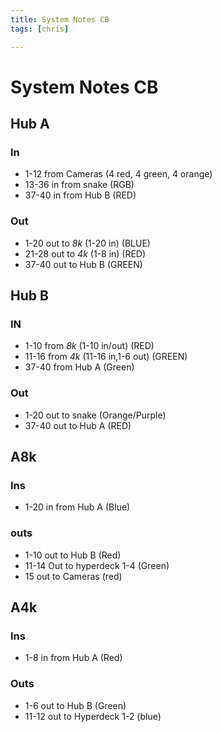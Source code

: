 ```yaml
---
title: System Notes CB
tags: [chris]

---
```


# System Notes CB

## Hub A
### In
- 1-12 from Cameras (4 red, 4 green, 4 orange)
- 13-36 in from snake (RGB)
- 37-40 in from Hub B (RED)

### Out
- 1-20 out to *8k* (1-20 in) (BLUE)
- 21-28 out to *4k* (1-8 in) (RED)
- 37-40 out to Hub B (GREEN)


## Hub B
### IN
- 1-10 from *8k* (1-10 in/out) (RED)
- 11-16 from *4k* (11-16 in,1-6 out) (GREEN)
- 37-40 from Hub A (Green)

### Out
- 1-20 out to snake (Orange/Purple)
- 37-40 out to Hub A (RED)

## A8k
### Ins
- 1-20 in from Hub A (Blue)
### outs
- 1-10 out to Hub B (Red)
- 11-14 Out to hyperdeck 1-4 (Green)
- 15 out to Cameras (red)

## A4k
### Ins
- 1-8 in from Hub A (Red)
### Outs
- 1-6 out to Hub B (Green)
- 11-12 out to Hyperdeck 1-2 (blue)


